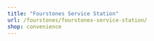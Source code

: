```yaml
---
title: "Fourstones Service Station"
url: /fourstones/fourstones-service-station/
shop: convenience
---
```


